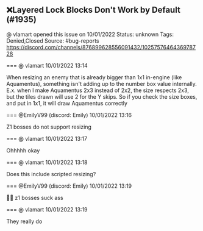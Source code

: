 ## ❌Layered Lock Blocks Don't Work by Default (#1935)
@ vlamart opened this issue on 10/01/2022
Status: unknown
Tags: Denied,Closed
Source: #bug-reports https://discord.com/channels/876899628556091432/1025757646436978728


=== @ vlamart 10/01/2022 13:14

When resizing an enemy that is already bigger than 1x1 in-engine (like Aquamentus), something isn't adding up to the number box value internally. E.x. when I make Aquamentus 2x3 instead of 2x2, the size respects 2x3, but the tiles drawn will use 2 for the Y skips. So if you check the size boxes, and put in 1x1, it will draw Aquamentus correctly

=== @EmilyV99 (discord: Emily) 10/01/2022 13:16

Z1 bosses do not support resizing

=== @ vlamart 10/01/2022 13:17

Ohhhhh okay

=== @ vlamart 10/01/2022 13:18

Does this include scripted resizing?

=== @EmilyV99 (discord: Emily) 10/01/2022 13:19

🤷‍♀️
z1 bosses suck ass

=== @ vlamart 10/01/2022 13:19

They really do
